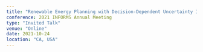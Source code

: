 ```yaml
---
title: "Renewable Energy Planning with Decision-Dependent Uncertainty Induced by Spatial Correlation"
conference: 2021 INFORMS Annual Meeting
type: "Invited Talk"
venue: "Online"
date: 2021-10-24
location: "CA, USA"
---
```


